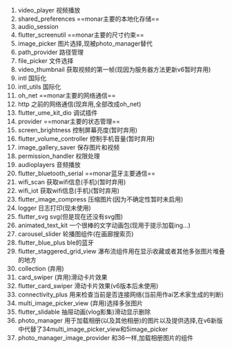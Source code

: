 1. video_player
   视频播放
2. shared_preferences
   ==monar主要的本地化存储==
3. audio_session
4. flutter_screenutil
   ==monar主要的尺寸约束==
5. image_picker
   图片选择,现被photo_manager替代
6. path_provider
   路径管理
7. file_picker
   文件选择
8. video_thumbnail
   获取视频的第一帧(现因为服务器方法更新v6暂时弃用)
9. intl
   国际化
10. intl_utils
    国际化
11. oh_net
    ==monar主要的网络通信==
12. http
    之前的网络通信(现弃用,全部改成oh_net)
13. flutter_ume_kit_dio
    调试插件
14. provider
    ==monar主要的状态管理==
15. screen_brightness
    控制屏幕亮度(暂时弃用)
16. flutter_volume_controller
    控制手机音量(暂时弃用)
17. image_gallery_saver
    保存图片和视频
18. permission_handler
    权限处理
19. audioplayers
    音频播放
20. flutter_bluetooth_serial
    ==monar蓝牙主要通信==
21. wifi_scan
    获取wifi信息(手机)(暂时弃用)
22. wifi_iot
    获取wifi信息(手机)(暂时弃用)
23. flutter_image_compress
    压缩图片(因为不确定性暂时未启用)
24. logger
    日志打印(现未使用)
25. flutter_svg
    svg(但是现在还没有svg图)
26. animated_text_kit
    一个很棒的文字动画包(现用于提示加载ing...)
27. carousel_slider
    轮播图组件(在画廊搜索页)
28. flutter_blue_plus
    ble的蓝牙
29. flutter_staggered_grid_view
    瀑布流组件用在显示收藏或者其他多张图片堆叠的地方
30. collection
    (弃用)
31. card_swiper
    (弃用)滑动卡片效果
32. flutter_card_swiper
    滑动卡片效果(v6版本后未使用)
33. connectivity_plus
    用来检查当前是否连接网络(当前用作ai艺术家生成的判断)
34. multi_image_picker_view
    (弃用)选择多张图片
35. flutter_slidable
    抽屉动画(vlog影集)滑动显示删除
36. photo_manager
    用于加载相册(以及其他相册)的图片以及提供选择,在v6新版中代替了34multi_image_picker_view和5image_picker
37. photo_manager_image_provider
    和36一样,加载相册图片的组件